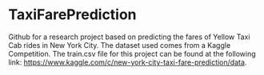 # TaxiFarePrediction
Github for a research project based on predicting the fares of Yellow Taxi Cab rides in New York City. The dataset used comes from a Kaggle Competition. 
The train.csv file for this project can be found at the following link: https://www.kaggle.com/c/new-york-city-taxi-fare-prediction/data. 

